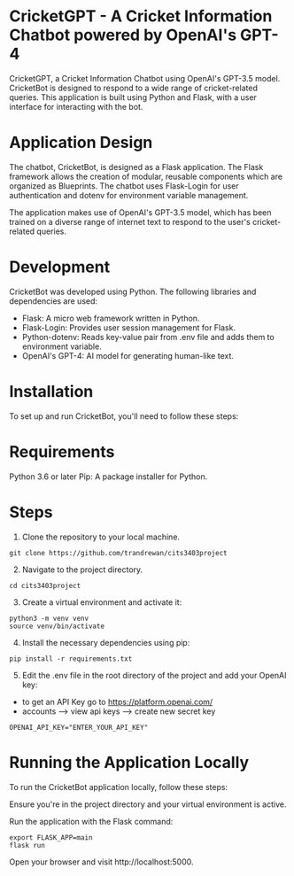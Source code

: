 # CricketGPT - A Cricket Information Chatbot powered by OpenAI's GPT-4
CricketGPT, a Cricket Information Chatbot using OpenAI's GPT-3.5 model. CricketBot is designed to respond to a wide range of cricket-related queries. This application is built using Python and Flask, with a user interface for interacting with the bot.

# Application Design
The chatbot, CricketBot, is designed as a Flask application. The Flask framework allows the creation of modular, reusable components which are organized as Blueprints. The chatbot uses Flask-Login for user authentication and dotenv for environment variable management.

The application makes use of OpenAI's GPT-3.5 model, which has been trained on a diverse range of internet text to respond to the user's cricket-related queries.

# Development
CricketBot was developed using Python. The following libraries and dependencies are used:

- Flask: A micro web framework written in Python.
- Flask-Login: Provides user session management for Flask.
- Python-dotenv: Reads key-value pair from .env file and adds them to environment variable.
- OpenAI's GPT-4: AI model for generating human-like text.

# Installation
To set up and run CricketBot, you'll need to follow these steps:
# Requirements
Python 3.6 or later
Pip: A package installer for Python.
# Steps
1. Clone the repository to your local machine.
```
git clone https://github.com/trandrewan/cits3403project
```
2. Navigate to the project directory.
```
cd cits3403project
```
3. Create a virtual environment and activate it:
```
python3 -m venv venv
source venv/bin/activate
```
4. Install the necessary dependencies using pip:
```
pip install -r requirements.txt
```
5. Edit the .env file in the root directory of the project and add your OpenAI key:
- to get an API Key go to https://platform.openai.com/
- accounts --> view api keys --> create new secret key
```
OPENAI_API_KEY="ENTER_YOUR_API_KEY"
```

# Running the Application Locally
To run the CricketBot application locally, follow these steps:

Ensure you're in the project directory and your virtual environment is active.

Run the application with the Flask command:
```
export FLASK_APP=main
flask run
```
Open your browser and visit http://localhost:5000.

